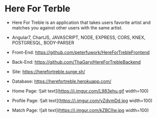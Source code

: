# Here For Terble

* Here For Treble is an application that takes users favorite artist and matches you against other users with the same artist.

* Angular7, ChartJS, JAVASCRIPT, NODE, EXPRESS, CORS, KNEX, POSTGRESQL, BODY-PARSER

* Front-End: https://github.com/peterfuwork/HereForTrebleFrontend

* Back-End: https://github.com/ThaGary/HereForTrebleBackend

* Site: https://herefortreble.surge.sh/

* Database: https://herefortreble.herokuapp.com/


* Home Page:
![alt text](https://i.imgur.com/L983ehu.gif width=100)
* Profile Page:
![alt text](https://i.imgur.com/yZdvmDd.jpg width=100)
* Match Page:
![alt text](https://i.imgur.com/kZBCIIw.jpg width=100)
